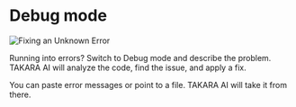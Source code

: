 # Debug mode

  <img src="images/unknown_error_stripe_rb.png" alt="Fixing an Unknown Error" />

Running into errors? Switch to Debug mode and describe the problem. TAKARA AI will analyze the code, find the issue, and apply a fix.

You can paste error messages or point to a file. TAKARA AI will take it from there.
